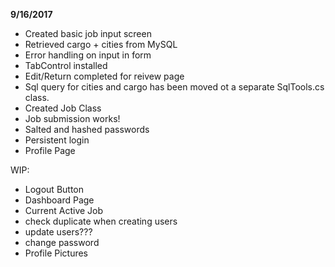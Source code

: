 **9/16/2017**

- Created basic job input screen
- Retrieved cargo + cities from MySQL
- Error handling on input in form
- TabControl installed
- Edit/Return completed for reivew page
- Sql query for cities and cargo has been moved ot a separate SqlTools.cs class.
- Created Job Class
- Job submission works!
- Salted and hashed passwords
- Persistent login
- Profile Page

WIP:
- Logout Button
- Dashboard Page
- Current Active Job
- check duplicate when creating users
- update users???
- change password
- Profile Pictures


